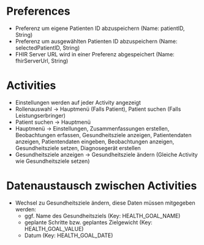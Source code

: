 # Preferences
- Preferenz um eigene Patienten ID abzuspeichern (Name: patientID, String)
- Preferenz um ausgewählten Patienten ID abzuspeichern (Name: selectedPatientID, String)
- FHIR Server URL wird in einer Preferenz abgespeichert (Name: fhirServerUrl, String)

# Activities
- Einstellungen werden auf jeder Activity angezeigt
- Rollenauswahl -> Hauptmenü (Falls Patient), Patient suchen (Falls Leistungserbringer)
- Patient suchen -> Hauptmenü
- Hauptmenü -> Einstellungen, Zusammenfassungen erstellen, Beobachtungen erfassen, Gesundheitsziele anzeigen, Patientendaten anzeigen, Patientendaten eingeben, Beobachtungen anzeigen, Gesundheitsziele setzen, Diagnosegerät erstellen
- Gesundheitsziele anzeigen -> Gesundheitsziele ändern (Gleiche Activity wie Gesundheitsziele setzen)

# Datenaustausch zwischen Activities
- Wechsel zu Gesundheitsziele ändern, diese Daten müssen mitgegeben werden:
    - ggf. Name des Gesundheitsziels (Key: HEALTH_GOAL_NAME)
    - geplante Schritte bzw. geplantes Zielgewicht (Key: HEALTH_GOAL_VALUE)
    - Datum (Key: HEALTH_GOAL_DATE)